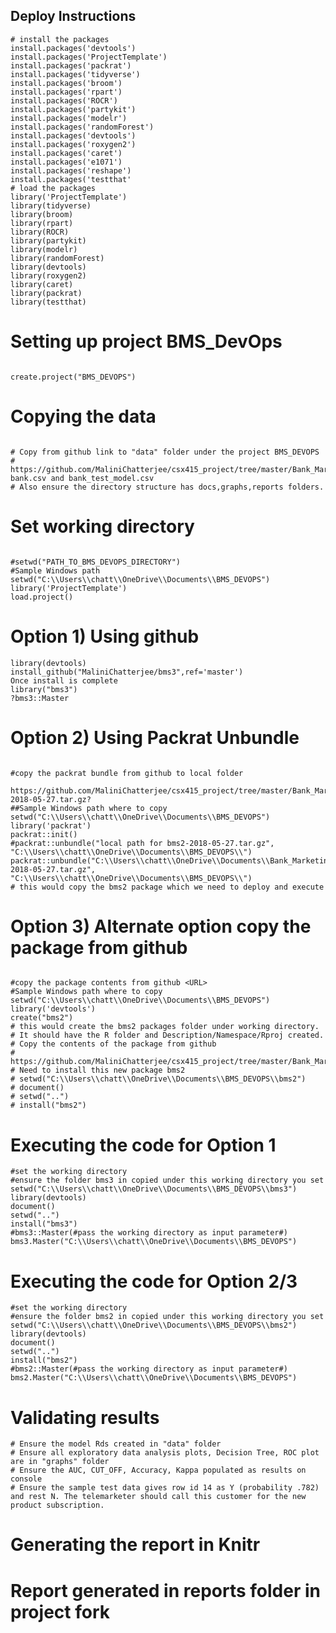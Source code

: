 ## Deploy Instructions
```{r load_packages, warning=FALSE, message=FALSE, echo=FALSE}
# install the packages
install.packages('devtools')
install.packages('ProjectTemplate')
install.packages('packrat')
install.packages('tidyverse')
install.packages('broom')
install.packages('rpart')
install.packages('ROCR')
install.packages('partykit')
install.packages('modelr')
install.packages('randomForest')
install.packages('devtools')
install.packages('roxygen2')
install.packages('caret')
install.packages('e1071')
install.packages('reshape')
install.packages('testthat'
# load the packages
library('ProjectTemplate')
library(tidyverse)
library(broom)
library(rpart)
library(ROCR)
library(partykit)
library(modelr)
library(randomForest)
library(devtools)
library(roxygen2)
library(caret)
library(packrat)
library(testthat)
```

# Setting up project BMS_DevOps
```{BMS_DEVOPS, warning=FALSE, message=FALSE, echo=FALSE}

create.project("BMS_DEVOPS")

```

# Copying the data 
```{Copy Data, warning=FALSE, message=FALSE, echo=FALSE}

# Copy from github link to "data" folder under the project BMS_DEVOPS
# https://github.com/MaliniChatterjee/csx415_project/tree/master/Bank_Marketing/data
bank.csv and bank_test_model.csv
# Also ensure the directory structure has docs,graphs,reports folders.
```
# Set working directory
```{setwd, warning=FALSE, message=FALSE, echo=FALSE}

#setwd("PATH_TO_BMS_DEVOPS_DIRECTORY")
#Sample Windows path 
setwd("C:\\Users\\chatt\\OneDrive\\Documents\\BMS_DEVOPS")
library('ProjectTemplate')
load.project()
```
# Option 1) Using github 
```{github, warning=FALSE, message=FALSE, echo=FALSE}
library(devtools)
install_github("MaliniChatterjee/bms3",ref='master')
Once install is complete
library("bms3")
?bms3::Master
```

# Option 2) Using Packrat Unbundle
```{unbundle, warning=FALSE, message=FALSE, echo=FALSE}

#copy the packrat bundle from github to local folder 
 https://github.com/MaliniChatterjee/csx415_project/tree/master/Bank_Marketing/bms2/packrat/bundles/bms2-2018-05-27.tar.gz?
##Sample Windows path where to copy 
setwd("C:\\Users\\chatt\\OneDrive\\Documents\\BMS_DEVOPS")
library('packrat')
packrat::init()
#packrat::unbundle("local path for bms2-2018-05-27.tar.gz", "C:\\Users\\chatt\\OneDrive\\Documents\\BMS_DEVOPS\\")
packrat::unbundle("C:\\Users\\chatt\\OneDrive\\Documents\\Bank_Marketing\\bms2\\packrat\\bundles\\bms2-2018-05-27.tar.gz", "C:\\Users\\chatt\\OneDrive\\Documents\\BMS_DEVOPS\\")
# this would copy the bms2 package which we need to deploy and execute
```

# Option 3) Alternate option copy the package from github
```{package_creation, warning=FALSE, message=FALSE, echo=FALSE}

#copy the package contents from github <URL>
#Sample Windows path where to copy 
setwd("C:\\Users\\chatt\\OneDrive\\Documents\\BMS_DEVOPS")
library('devtools')
create("bms2")
# this would create the bms2 packages folder under working directory.
# It should have the R folder and Description/Namespace/Rproj created.
# Copy the contents of the package from github 
# https://github.com/MaliniChatterjee/csx415_project/tree/master/Bank_Marketing/bms2
# Need to install this new package bms2 
# setwd("C:\\Users\\chatt\\OneDrive\\Documents\\BMS_DEVOPS\\bms2")
# document()
# setwd("..")
# install("bms2")
```
# Executing the code for Option 1
```{run1, warning=FALSE, message=FALSE, echo=FALSE}
#set the working directory
#ensure the folder bms3 in copied under this working directory you set
setwd("C:\\Users\\chatt\\OneDrive\\Documents\\BMS_DEVOPS\\bms3")
library(devtools)
document()
setwd("..")
install("bms3")
#bms3::Master(#pass the working directory as input parameter#)
bms3.Master("C:\\Users\\chatt\\OneDrive\\Documents\\BMS_DEVOPS")
```

# Executing the code for Option 2/3
```{run, warning=FALSE, message=FALSE, echo=FALSE}
#set the working directory
#ensure the folder bms2 in copied under this working directory you set
setwd("C:\\Users\\chatt\\OneDrive\\Documents\\BMS_DEVOPS\\bms2")
library(devtools)
document()
setwd("..")
install("bms2")
#bms2::Master(#pass the working directory as input parameter#)
bms2.Master("C:\\Users\\chatt\\OneDrive\\Documents\\BMS_DEVOPS")
```

# Validating results
```{validate, warning=FALSE, message=FALSE, echo=FALSE}
# Ensure the model Rds created in "data" folder
# Ensure all exploratory data analysis plots, Decision Tree, ROC plot are in "graphs" folder
# Ensure the AUC, CUT_OFF, Accuracy, Kappa populated as results on console
# Ensure the sample test data gives row id 14 as Y (probability .782) and rest N. The telemarketer should call this customer for the new product subscription.
```

# Generating the report in Knitr
# Report generated in reports folder in project fork
